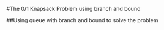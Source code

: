 #The 0/1 Knapsack Problem using branch and bound

##Using queue with branch and bound to solve the problem